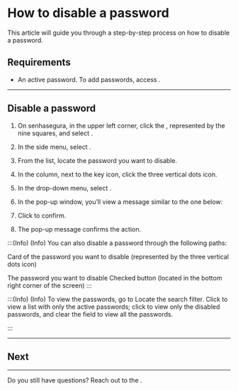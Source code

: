 # How to disable a password 

This article will guide you through a step-by-step process on how to disable a password.

## Requirements

* An active password. To add passwords, access .

***

## Disable a password

1. On senhasegura, in the upper left corner, click the , represented by the nine squares, and select .
2. In the side menu, select . 
3. From the list, locate the password you want to disable.
4. In the  column, next to the key icon, click the three vertical dots icon.
5. In the drop-down menu, select .
6. In the  pop-up window, you’ll view a message similar to the one below:



 7. Click  to confirm.
 8. The pop-up message  confirms the action.


:::(Info) (Info)
You can also disable a password through the following paths:

 Card of the password you want to disable   (represented by the three vertical dots icon) 

 The password you want to disable  Checked   button (located in the bottom right corner of the screen) 
:::

:::(Info) (Info)
To view the passwords, go to  Locate the  search filter. Click  to view a list with only the active passwords; click  to view only the disabled passwords, and clear the field to view all the passwords.

:::

***

## Next




***

Do you still have questions? Reach out to the .